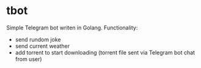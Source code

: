 # tbot

Simple Telegram bot writen in Golang.
Functionality:
- send rundom joke
- send current weather
- add torrent to start downloading (torrent file sent via Telegram bot chat from user) 
